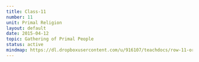 ```yaml
---
title: Class-11
number: 11
unit: Primal Religion
layout: default
date: 2015-04-12
topic: Gathering of Primal People
status: active
mindmap: https://dl.dropboxusercontent.com/u/916107/teachdocs/row-11-ordo.png
---
```



